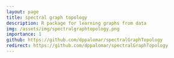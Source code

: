 ```yaml
---
layout: page
title: spectral graph topology
description: R package for learning graphs from data
img: /assets/img/spectralgraphtopology.png
importance: 1
github: https://github.com/dppalomar/spectralGraphTopology
redirect: https://github.com/dppalomar/spectralGraphTopology
---
```

